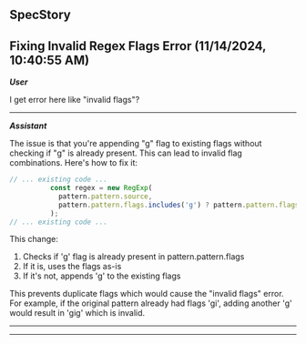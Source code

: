 ## SpecStory

## Fixing Invalid Regex Flags Error (11/14/2024, 10:40:55 AM)

_**User**_

I get error here like "invalid flags"?

---

_**Assistant**_

The issue is that you're appending "g" flag to existing flags without checking if "g" is already present. This can lead to invalid flag combinations. Here's how to fix it:

```typescript:components/ParsedText/ParsedText.utils.ts
// ... existing code ...
          const regex = new RegExp(
            pattern.pattern.source,
            pattern.pattern.flags.includes('g') ? pattern.pattern.flags : pattern.pattern.flags + 'g'
          );
// ... existing code ...
```

This change:
1. Checks if 'g' flag is already present in pattern.pattern.flags
2. If it is, uses the flags as-is
3. If it's not, appends 'g' to the existing flags

This prevents duplicate flags which would cause the "invalid flags" error. For example, if the original pattern already had flags 'gi', adding another 'g' would result in 'gig' which is invalid.

---



---

